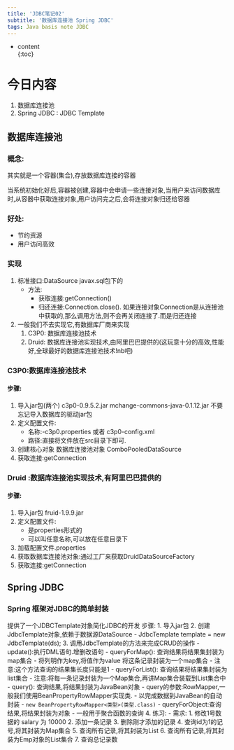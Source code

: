 ```yaml
---  
title: 'JDBC笔记02'  
subtitle: '数据库连接池 Spring JDBC'  
tags: Java basis note JDBC
---  
```

  
  
* content  
{:toc}  
  
  
  
  



# 今日内容
1. 数据库连接池
2. Spring JDBC : JDBC Template

## 数据库连接池
### 概念:
其实就是一个容器(集合),存放数据库连接的容器

当系统初始化好后,容器被创建,容器中会申请一些连接对象,当用户来访问数据库时,从容器中获取连接对象,用户访问完之后,会将连接对象归还给容器

### 好处:
- 节约资源
- 用户访问高效

### 实现
1. 标准接口:DataSource javax.sql包下的
    - 方法:
        - 获取连接:getConnection()
        - 归还连接:Connection.close(). 如果连接对象Connection是从连接池中获取的,那么调用方法,则不会再关闭连接了.而是归还连接
2. 一般我们不去实现它,有数据库厂商来实现
    1. C3P0: 数据库连接池技术
    2. Druid: 数据库连接池实现技术,由阿里巴巴提供的(这玩意十分的高效,性能好,全球最好的数据库连接池技术!nb吧)        

### C3P0:数据库连接池技术
#### 步骤:
1. 导入jar包(两个) 
c3p0-0.9.5.2.jar 
mchange-commons-java-0.1.12.jar
不要忘记导入数据库的驱动jar包
2. 定义配置文件:
    - 名称:-c3p0.properties 或者 c3p0-config.xml
    - 路径:直接将文件放在src目录下即可.
3. 创建核心对象 数据库连接池对象 ComboPooledDataSource
4. 获取连接:getConnection
### Druid :数据库连接池实现技术,有阿里巴巴提供的
#### 步骤:
1. 导入jar包 fruid-1.9.9.jar
2. 定义配置文件:
    - 是properties形式的
    - 可以叫任意名称,可以放在任意目录下
3. 加载配置文件.properties
4. 获取数据库连接池对象:通过工厂来获取DruidDataSourceFactory
5. 获取连接:getConnection    


## Spring JDBC
### Spring 框架对JDBC的简单封装
提供了一个JDBCTemplate对象简化JDBC的开发
步骤:
    1. 导入jar包
    2. 创建JdbcTemplate对象,依赖于数据源DataSource
        - JdbcTemplate template = new JdbcTemplate(ds);
    3. 调用JdbcTemplate的方法来完成CRUD的操作
        - update():执行DML语句.增删改语句
        - queryForMap(): 查询结果将结果集封装为map集合
            - 将列明作为key,将值作为value 将这条记录封装为一个map集合
            - 注意:这个方法查询的结果集长度只能是1
        - queryForList(): 查询结果将结果集封装为list集合
            - 注意:将每一条记录封装为一个Map集合,再讲Map集合装载到List集合中
        - query(): 查询结果,将结果封装为JavaBean对象
            - query的参数:RowMapper,一般我们使用BeanPropertyRowMapper实现类.
            - 以完成数据到JavaBean的自动封装
            - `new BeanPropertyRowMapper<类型>(类型.class)`
        - queryForObject:查询结果,将结果封装为对象
            - 一般用于聚合函数的查询
    4. 练习:
        - 需求:
            1. 修改1号数据的 salary 为 10000
            2. 添加一条记录
            3. 删除刚才添加的记录
            4. 查询id为1的记号,将其封装为Map集合
            5. 查询所有记录,将其封装为List
            6. 查询所有记录,将其封装为Emp对象的List集合
            7. 查询总记录数
            
        
        